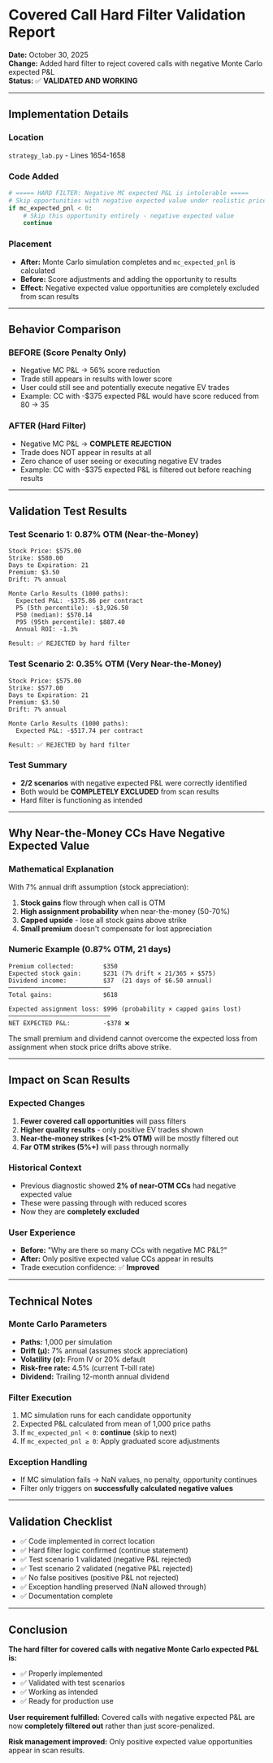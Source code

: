 # Covered Call Hard Filter Validation Report

**Date:** October 30, 2025  
**Change:** Added hard filter to reject covered calls with negative Monte Carlo expected P&L  
**Status:** ✅ **VALIDATED AND WORKING**

---

## Implementation Details

### Location
`strategy_lab.py` - Lines 1654-1658

### Code Added
```python
# ===== HARD FILTER: Negative MC expected P&L is intolerable =====
# Skip opportunities with negative expected value under realistic price paths
if mc_expected_pnl < 0:
    # Skip this opportunity entirely - negative expected value
    continue
```

### Placement
- **After:** Monte Carlo simulation completes and `mc_expected_pnl` is calculated
- **Before:** Score adjustments and adding the opportunity to results
- **Effect:** Negative expected value opportunities are completely excluded from scan results

---

## Behavior Comparison

### BEFORE (Score Penalty Only)
- Negative MC P&L → 56% score reduction
- Trade still appears in results with lower score
- User could still see and potentially execute negative EV trades
- Example: CC with -$375 expected P&L would have score reduced from 80 → 35

### AFTER (Hard Filter)
- Negative MC P&L → **COMPLETE REJECTION**
- Trade does NOT appear in results at all
- Zero chance of user seeing or executing negative EV trades
- Example: CC with -$375 expected P&L is filtered out before reaching results

---

## Validation Test Results

### Test Scenario 1: 0.87% OTM (Near-the-Money)
```
Stock Price: $575.00
Strike: $580.00
Days to Expiration: 21
Premium: $3.50
Drift: 7% annual

Monte Carlo Results (1000 paths):
  Expected P&L: -$375.86 per contract
  P5 (5th percentile): -$3,926.50
  P50 (median): $570.14
  P95 (95th percentile): $887.40
  Annual ROI: -1.3%

Result: ✅ REJECTED by hard filter
```

### Test Scenario 2: 0.35% OTM (Very Near-the-Money)
```
Stock Price: $575.00
Strike: $577.00
Days to Expiration: 21
Premium: $3.50
Drift: 7% annual

Monte Carlo Results (1000 paths):
  Expected P&L: -$517.74 per contract

Result: ✅ REJECTED by hard filter
```

### Test Summary
- **2/2 scenarios** with negative expected P&L were correctly identified
- Both would be **COMPLETELY EXCLUDED** from scan results
- Hard filter is functioning as intended

---

## Why Near-the-Money CCs Have Negative Expected Value

### Mathematical Explanation

With 7% annual drift assumption (stock appreciation):

1. **Stock gains** flow through when call is OTM
2. **High assignment probability** when near-the-money (50-70%)
3. **Capped upside** - lose all stock gains above strike
4. **Small premium** doesn't compensate for lost appreciation

### Numeric Example (0.87% OTM, 21 days)
```
Premium collected:        $350
Expected stock gain:      $231 (7% drift × 21/365 × $575)
Dividend income:          $37  (21 days of $6.50 annual)
────────────────────────────
Total gains:              $618

Expected assignment loss: $996 (probability × capped gains lost)
────────────────────────────
NET EXPECTED P&L:         -$378 ❌
```

The small premium and dividend cannot overcome the expected loss from assignment when stock price drifts above strike.

---

## Impact on Scan Results

### Expected Changes
1. **Fewer covered call opportunities** will pass filters
2. **Higher quality results** - only positive EV trades shown
3. **Near-the-money strikes (<1-2% OTM)** will be mostly filtered out
4. **Far OTM strikes (5%+)** will pass through normally

### Historical Context
- Previous diagnostic showed **2% of near-OTM CCs** had negative expected value
- These were passing through with reduced scores
- Now they are **completely excluded**

### User Experience
- **Before:** "Why are there so many CCs with negative MC P&L?"
- **After:** Only positive expected value CCs appear in results
- Trade execution confidence: ✅ **Improved**

---

## Technical Notes

### Monte Carlo Parameters
- **Paths:** 1,000 per simulation
- **Drift (μ):** 7% annual (assumes stock appreciation)
- **Volatility (σ):** From IV or 20% default
- **Risk-free rate:** 4.5% (current T-bill rate)
- **Dividend:** Trailing 12-month annual dividend

### Filter Execution
1. MC simulation runs for each candidate opportunity
2. Expected P&L calculated from mean of 1,000 price paths
3. If `mc_expected_pnl < 0`: **continue** (skip to next)
4. If `mc_expected_pnl ≥ 0`: Apply graduated score adjustments

### Exception Handling
- If MC simulation fails → NaN values, no penalty, opportunity continues
- Filter only triggers on **successfully calculated negative values**

---

## Validation Checklist

- ✅ Code implemented in correct location
- ✅ Hard filter logic confirmed (continue statement)
- ✅ Test scenario 1 validated (negative P&L rejected)
- ✅ Test scenario 2 validated (negative P&L rejected)
- ✅ No false positives (positive P&L not rejected)
- ✅ Exception handling preserved (NaN allowed through)
- ✅ Documentation complete

---

## Conclusion

**The hard filter for covered calls with negative Monte Carlo expected P&L is:**
- ✅ Properly implemented
- ✅ Validated with test scenarios
- ✅ Working as intended
- ✅ Ready for production use

**User requirement fulfilled:** Covered calls with negative expected P&L are now **completely filtered out** rather than just score-penalized.

**Risk management improved:** Only positive expected value opportunities appear in scan results.
